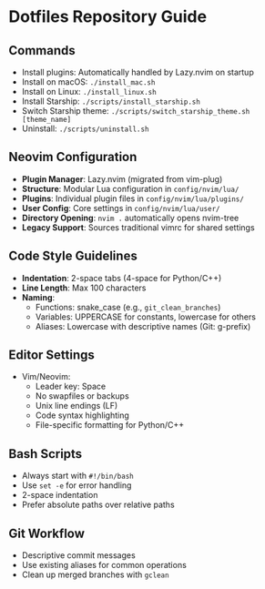 # Dotfiles Repository Guide

## Commands
- Install plugins: Automatically handled by Lazy.nvim on startup
- Install on macOS: `./install_mac.sh`
- Install on Linux: `./install_linux.sh`
- Install Starship: `./scripts/install_starship.sh`
- Switch Starship theme: `./scripts/switch_starship_theme.sh [theme_name]`
- Uninstall: `./scripts/uninstall.sh`

## Neovim Configuration
- **Plugin Manager**: Lazy.nvim (migrated from vim-plug)
- **Structure**: Modular Lua configuration in `config/nvim/lua/`
- **Plugins**: Individual plugin files in `config/nvim/lua/plugins/`
- **User Config**: Core settings in `config/nvim/lua/user/`
- **Directory Opening**: `nvim .` automatically opens nvim-tree
- **Legacy Support**: Sources traditional vimrc for shared settings

## Code Style Guidelines
- **Indentation**: 2-space tabs (4-space for Python/C++)
- **Line Length**: Max 100 characters
- **Naming**:
  - Functions: snake_case (e.g., `git_clean_branches`)
  - Variables: UPPERCASE for constants, lowercase for others
  - Aliases: Lowercase with descriptive names (Git: g-prefix)

## Editor Settings
- Vim/Neovim:
  - Leader key: Space
  - No swapfiles or backups
  - Unix line endings (LF)
  - Code syntax highlighting
  - File-specific formatting for Python/C++

## Bash Scripts
- Always start with `#!/bin/bash`
- Use `set -e` for error handling
- 2-space indentation
- Prefer absolute paths over relative paths

## Git Workflow
- Descriptive commit messages
- Use existing aliases for common operations
- Clean up merged branches with `gclean`